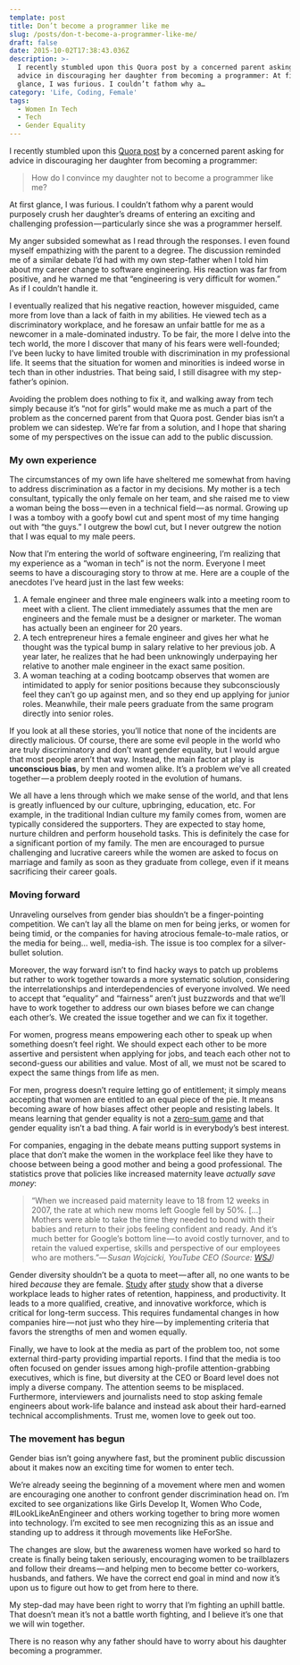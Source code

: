 ```yaml
---
template: post
title: Don’t become a programmer like me
slug: /posts/don-t-become-a-programmer-like-me/
draft: false
date: 2015-10-02T17:38:43.036Z
description: >-
  I recently stumbled upon this Quora post by a concerned parent asking for
  advice in discouraging her daughter from becoming a programmer: At first
  glance, I was furious. I couldn’t fathom why a…
category: 'Life, Coding, Female'
tags:
  - Women In Tech
  - Tech
  - Gender Equality
---
```

I recently stumbled upon this [Quora post](http://www.quora.com/How-do-I-convince-my-daughter-not-to-become-a-programmer-like-me) by a concerned parent asking for advice in discouraging her daughter from becoming a programmer:

> How do I convince my daughter not to become a programmer like me?

At first glance, I was furious. I couldn’t fathom why a parent would purposely crush her daughter’s dreams of entering an exciting and challenging profession — particularly since she was a programmer herself.

My anger subsided somewhat as I read through the responses. I even found myself empathizing with the parent to a degree. The discussion reminded me of a similar debate I’d had with my own step-father when I told him about my career change to software engineering. His reaction was far from positive, and he warned me that “engineering is very difficult for women.” As if I couldn’t handle it.

I eventually realized that his negative reaction, however misguided, came more from love than a lack of faith in my abilities. He viewed tech as a discriminatory workplace, and he foresaw an unfair battle for me as a newcomer in a male-dominated industry. To be fair, the more I delve into the tech world, the more I discover that many of his fears were well-founded; I’ve been lucky to have limited trouble with discrimination in my professional life. It seems that the situation for women and minorities is indeed worse in tech than in other industries. That being said, I still disagree with my step-father’s opinion.

Avoiding the problem does nothing to fix it, and walking away from tech simply because it’s “not for girls” would make me as much a part of the problem as the concerned parent from that Quora post. Gender bias isn’t a problem we can sidestep. We’re far from a solution, and I hope that sharing some of my perspectives on the issue can add to the public discussion.

### My own experience

The circumstances of my own life have sheltered me somewhat from having to address discrimination as a factor in my decisions. My mother is a tech consultant, typically the only female on her team, and she raised me to view a woman being the boss — even in a technical field — as normal. Growing up I was a tomboy with a goofy bowl cut and spent most of my time hanging out with “the guys.” I outgrew the bowl cut, but I never outgrew the notion that I was equal to my male peers.

Now that I’m entering the world of software engineering, I’m realizing that my experience as a “woman in tech” is not the norm. Everyone I meet seems to have a discouraging story to throw at me. Here are a couple of the anecdotes I’ve heard just in the last few weeks:

1. A female engineer and three male engineers walk into a meeting room to meet with a client. The client immediately assumes that the men are engineers and the female must be a designer or marketer. The woman has actually been an engineer for 20 years.
2. A tech entrepreneur hires a female engineer and gives her what he thought was the typical bump in salary relative to her previous job. A year later, he realizes that he had been unknowingly underpaying her relative to another male engineer in the exact same position.
3. A woman teaching at a coding bootcamp observes that women are intimidated to apply for senior positions because they subconsciously feel they can’t go up against men, and so they end up applying for junior roles. Meanwhile, their male peers graduate from the same program directly into senior roles.

If you look at all these stories, you’ll notice that none of the incidents are directly malicious. Of course, there are some evil people in the world who are truly discriminatory and don’t want gender equality, but I would argue that most people aren’t that way. Instead, the main factor at play is **unconscious bias**, by men and women alike. It’s a problem we’ve all created together — a problem deeply rooted in the evolution of humans.

We all have a lens through which we make sense of the world, and that lens is greatly influenced by our culture, upbringing, education, etc. For example, in the traditional Indian culture my family comes from, women are typically considered the supporters. They are expected to stay home, nurture children and perform household tasks. This is definitely the case for a significant portion of my family. The men are encouraged to pursue challenging and lucrative careers while the women are asked to focus on marriage and family as soon as they graduate from college, even if it means sacrificing their career goals.

### Moving forward

Unraveling ourselves from gender bias shouldn’t be a finger-pointing competition. We can’t lay all the blame on men for being jerks, or women for being timid, or the companies for having atrocious female-to-male ratios, or the media for being… well, media-ish. The issue is too complex for a silver-bullet solution.

Moreover, the way forward isn’t to find hacky ways to patch up problems but rather to work together towards a more systematic solution, considering the interrelationships and interdependencies of everyone involved. We need to accept that “equality” and “fairness” aren’t just buzzwords and that we’ll have to work together to address our own biases before we can change each other’s. We created the issue together and we can fix it together.

For women, progress means empowering each other to speak up when something doesn’t feel right. We should expect each other to be more assertive and persistent when applying for jobs, and teach each other not to second-guess our abilities and value. Most of all, we must not be scared to expect the same things from life as men.

For men, progress doesn’t require letting go of entitlement; it simply means accepting that women are entitled to an equal piece of the pie. It means becoming aware of how biases affect other people and resisting labels. It means learning that gender equality is not a [zero-sum game](https://www.ted.com/talks/michael_kimmel_why_gender_equality_is_good_for_everyone_men_included) and that gender equality isn’t a bad thing. A fair world is in everybody’s best interest.

For companies, engaging in the debate means putting support systems in place that don’t make the women in the workplace feel like they have to choose between being a good mother and being a good professional. The statistics prove that policies like increased maternity leave _actually save money_:

> “When we increased paid maternity leave to 18 from 12 weeks in 2007, the rate at which new moms left Google fell by 50%. \[…] Mothers were able to take the time they needed to bond with their babies and return to their jobs feeling confident and ready. And it’s much better for Google’s bottom line — to avoid costly turnover, and to retain the valued expertise, skills and perspective of our employees who are mothers.”— _Susan Wojcicki, YouTube CEO (Source:_ [_WSJ_](http://www.wsj.com/articles/susan-wojcicki-paid-maternity-leave-is-good-for-business-1418773756)_)_

Gender diversity shouldn’t be a quota to meet — after all, no one wants to be hired _because_ they are female. [Study](https://www.americanprogress.org/issues/labor/news/2012/07/12/11900/the-top-10-economic-facts-of-diversity-in-the-workplace/) after [study](http://www.theguardian.com/world/2015/sep/24/tackling-gender-inequality-could-add-12tn-to-world-economy-study-finds?CMP=share_btn_tw) show that a diverse workplace leads to higher rates of retention, happiness, and productivity. It leads to a more qualified, creative, and innovative workforce, which is critical for long-term success. This requires fundamental changes in how companies hire — not just who they hire — by implementing criteria that favors the strengths of men and women equally.

Finally, we have to look at the media as part of the problem too, not some external third-party providing impartial reports. I find that the media is too often focused on gender issues among high-profile attention-grabbing executives, which is fine, but diversity at the CEO or Board level does not imply a diverse company. The attention seems to be misplaced. Furthermore, interviewers and journalists need to stop asking female engineers about work-life balance and instead ask about their hard-earned technical accomplishments. Trust me, women love to geek out too.

### The movement has begun

Gender bias isn’t going anywhere fast, but the prominent public discussion about it makes now an exciting time for women to enter tech.

We’re already seeing the beginning of a movement where men and women are encouraging one another to confront gender discrimination head on. I’m excited to see organizations like Girls Develop It, Women Who Code, #ILookLikeAnEngineer and others working together to bring more women into technology. I’m excited to see men recognizing this as an issue and standing up to address it through movements like HeForShe.

The changes are slow, but the awareness women have worked so hard to create is finally being taken seriously, encouraging women to be trailblazers and follow their dreams — and helping men to become better co-workers, husbands, and fathers. We have the correct end goal in mind and now it’s upon us to figure out how to get from here to there.

My step-dad may have been right to worry that I’m fighting an uphill battle. That doesn’t mean it’s not a battle worth fighting, and I believe it’s one that we will win together.

There is no reason why any father should have to worry about his daughter becoming a programmer.
